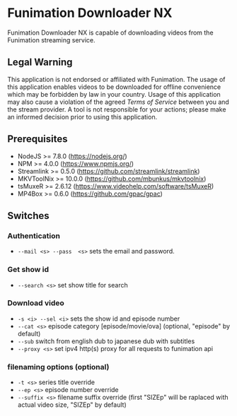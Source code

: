 # Funimation Downloader NX

Funimation Downloader NX is capable of downloading videos from the Funimation streaming service.

## Legal Warning

This application is not endorsed or affiliated with Funimation. The usage of this application enables videos to be downloaded for offline convenience which may be forbidden by law in your country. Usage of this application may also cause a violation of the agreed *Terms of Service* between you and the stream provider. A tool is not responsible for your actions; please make an informed decision prior to using this application.

## Prerequisites

* NodeJS >= 7.8.0 (https://nodejs.org/)
* NPM >= 4.0.0 (https://www.npmjs.org/)
* Streamlink >= 0.5.0 (https://github.com/streamlink/streamlink)
* MKVToolNix >= 10.0.0 (https://github.com/mbunkus/mkvtoolnix)
* tsMuxeR >= 2.6.12 (https://www.videohelp.com/software/tsMuxeR)
* MP4Box >= 0.6.0 (https://github.com/gpac/gpac)

## Switches

### Authentication

* `--mail <s> --pass  <s>` sets the email and password.

### Get show id

* `--search <s>` set show title for search

### Download video

* `-s <i> --sel <i>` sets the show id and episode number
* `--cat <s>` episode category [episode/movie/ova] (optional, "episode" by default)
* `--sub` switch from english dub to japanese dub with subtitles
* `--proxy <s>` set ipv4 http(s) proxy for all requests to funimation api

### filenaming options (optional)

* `-t <s>` series title override
* `--ep <s>` episode number override
* `--suffix <s>` filename suffix override (first "SIZEp" will be raplaced with actual video size, "SIZEp" by default)